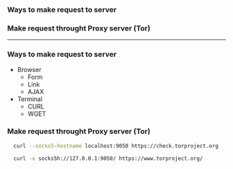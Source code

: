 ### Ways to make request to server
### Make request throught Proxy server (Tor)

-----------------------------

### Ways to make request to server
 - Browser
   - Form
   - Link
   - AJAX
 - Terminal
   - CURL
   - WGET

### Make request throught Proxy server (Tor)

```sh
  curl --socks5-hostname localhost:9050 https://check.torproject.org
```

```sh
  curl -x socks5h://127.0.0.1:9050/ https://www.torproject.org/
```
  


